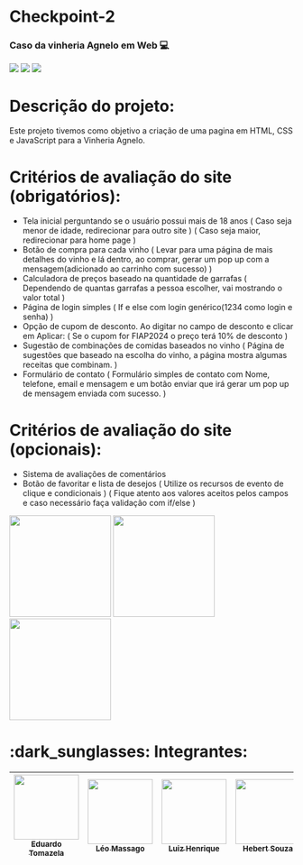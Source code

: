 <link rel="stylesheet" type='text/css' href="https://cdn.jsdelivr.net/gh/devicons/devicon@latest/devicon.min.css" />

# Checkpoint-2
<h3>
Caso da vinheria Agnelo em Web 💻
</h3>


<div class="badges-conteiner">
  <img src="https://img.shields.io/badge/HTML-239120?style=for-the-badge&logo=html5&logoColor=white">
  <img src="https://img.shields.io/badge/CSS-239120?&style=for-the-badge&logo=css3&logoColor=white">
  <img src="https://img.shields.io/badge/JavaScript-323330?style=for-the-badge&logo=javascript&logoColor=F7DF1E">
</div>

# Descrição do projeto:
Este projeto tivemos como objetivo a criação de uma pagina em HTML, CSS e JavaScript para a Vinheria Agnelo.

# Critérios de avaliação do site (obrigatórios):
- Tela inicial perguntando se o usuário possui mais de 18 anos
    ( Caso seja menor de idade, redirecionar para outro site )
    ( Caso seja maior, redirecionar para home page )
- Botão de compra para cada vinho
    ( Levar para uma página de mais detalhes do vinho e lá dentro, ao comprar, gerar um pop up com a mensagem(adicionado ao carrinho com sucesso) )
- Calculadora de preços baseado na quantidade de garrafas
    ( Dependendo de quantas garrafas a pessoa escolher, vai mostrando o valor total )
- Página de login simples
    ( If e else com login genérico(1234 como login e senha) )
- Opção de cupom de desconto. Ao digitar no campo de desconto e clicar em Aplicar:
    ( Se o cupom for FIAP2024 o preço terá 10% de desconto )
- Sugestão de combinações de comidas baseados no vinho
    ( Página de sugestões que baseado na escolha do vinho, a página mostra algumas receitas que combinam. )
- Formulário de contato
    ( Formulário simples de contato com Nome, telefone, email e mensagem e um botão enviar que irá gerar um pop up de mensagem enviada com sucesso. )


# Critérios de avaliação do site (opcionais):
- Sistema de avaliações de comentários
- Botão de favoritar e lista de desejos
  ( Utilize os recursos de evento de clique e condicionais )
  ( Fique atento aos valores aceitos pelos campos e caso necessário faça validação com if/else )

<div display="flex">
    <img height="180em" src="https://cdn.jsdelivr.net/gh/devicons/devicon@latest/icons/javascript/javascript-original.svg" />
    <img height="180em" src="https://cdn.jsdelivr.net/gh/devicons/devicon@latest/icons/html5/html5-original.svg" />
    <img height="180em" src="https://cdn.jsdelivr.net/gh/devicons/devicon@latest/icons/css3/css3-original.svg" />
</div>

<h1>
  :dark_sunglasses: Integrantes:
</h1>

| [<img loading="lazy" src="https://avatars.githubusercontent.com/u/161898042?v=4" width=115><br><sub>Eduardo Tomazela</sub>](https://github.com/du-ntomazela) |  [<img loading="lazy" src="https://avatars.githubusercontent.com/u/101646035?v=4" width=115><br><sub>Léo Massago</sub>](https://github.com/LeoMasago) |  [<img loading="lazy" src="https://avatars.githubusercontent.com/u/162758896?v=4" width=115><br><sub>Luiz Henrique</sub>](https://github.com/LhenriqueTech) |  [<img loading="lazy" src="https://avatars.githubusercontent.com/u/63599156?v=4" width=115><br><sub>Hebert Souza</sub>](https://github.com/herbertdesousa)
| :---: | :---: | :---: | :---: |
